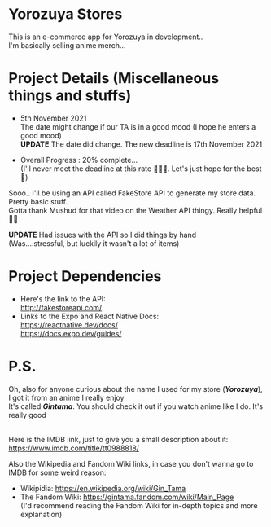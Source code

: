 # Yorozuya Stores

This is an e-commerce app for Yorozuya in development..<br />
I'm basically selling anime merch...

# Project Details (Miscellaneous things and stuffs)
* 5th November 2021 <br />
The date might change if our TA is in a good mood (I hope he enters a good mood) <br />
__UPDATE__
The date did change. The new deadline is 17th November 2021

* Overall Progress : 20% complete... <br />
(I'll never meet the deadline at this rate 🤦🏾‍♂️. Let's just hope for the best 🙂) </br>

Sooo.. I'll be using an API called FakeStore API to generate my store data. Pretty basic stuff.<br />
Gotta thank Mushud for that video on the Weather API thingy. Really helpful 👌🏾 <br />

__UPDATE__
Had issues with the API so I did things by hand </br>
(Was....stressful, but luckily it wasn't a lot of items)

# Project Dependencies
* Here's the link to the API: <br />
http://fakestoreapi.com/
* Links to the Expo and React Native Docs:<br />
https://reactnative.dev/docs/ <br />
https://docs.expo.dev/guides/ <br />

# P.S.
Oh, also for anyone curious about the name I used for my store (*__Yorozuya__*), I got it from an anime I really enjoy <br />
It's called *__Gintama__*. You should check it out if you watch anime like I do. It's really good <br/><br/>

Here is the IMDB link, just to give you a small description about it:<br/>
https://www.imdb.com/title/tt0988818/ <br/>

Also the Wikipedia and Fandom Wiki links, in case you don't wanna go to IMDB for some weird reason:<br/>
* Wikipidia: https://en.wikipedia.org/wiki/Gin_Tama <br/>
* The Fandom Wiki: https://gintama.fandom.com/wiki/Main_Page <br /> 
(I'd recommend reading the Fandom Wiki for in-depth topics and more explanation)



